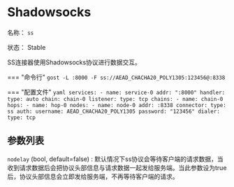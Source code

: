 # Shadowsocks

名称： `ss`

状态： Stable

SS连接器使用Shadowsocks协议进行数据交互。

=== "命令行"
    ```
	gost -L :8000 -F ss://AEAD_CHACHA20_POLY1305:123456@:8338
	```

=== "配置文件"
    ```yaml
	services:
	- name: service-0
	  addr: ":8000"
	  handler:
		type: auto
		chain: chain-0
	  listener:
		type: tcp
	chains:
	- name: chain-0
	  hops:
	  - name: hop-0
		nodes:
		- name: node-0
		  addr: :8338
		  connector:
			type: ss
			auth:
              username: AEAD_CHACHA20_POLY1305
              password: "123456"
		  dialer:
			type: tcp
	```

## 参数列表

`nodelay` (bool, default=false)
:    默认情况下ss协议会等待客户端的请求数据，当收到请求数据后会把协议头部信息与请求数据一起发给服务端。当此参数设为true后，协议头部信息会立即发给服务端，不再等待客户端的请求。
